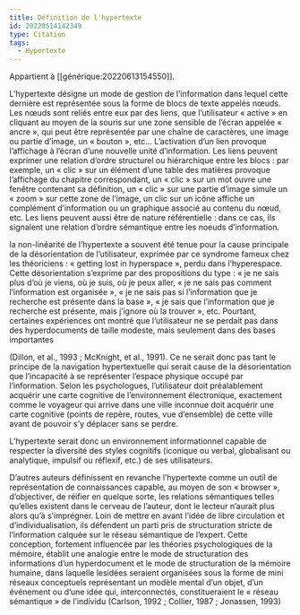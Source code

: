 ```yaml
---
title: Définition de l'hypertexte
id: 20220514142349
type: Citation
tags:
  - Hypertexte
---
```


Appartient à [[générique:20220613154550]].
 
L’hypertexte désigne un mode de gestion de l’information dans lequel cette dernière est représentée sous la forme de blocs de texte appelés nœuds.
Les nœuds sont reliés entre eux par des liens, que l’utilisateur « active » en cliquant au moyen de la souris sur une zone sensible de l’écran appelée « ancre », qui peut être représentée par une chaîne de caractères, une image ou partie d’image, un « bouton », etc… L’activation d’un lien provoque l’affichage à l’écran d’une nouvelle unité d’information. Les liens peuvent exprimer une relation d’ordre structurel ou hiérarchique entre les blocs : par exemple, un « clic » sur un élément d’une table des matières provoque l’affichage du chapitre correspondant, un « clic » sur un mot ouvre une fenêtre contenant sa définition, un « clic » sur une partie d’image simule un « zoom » sur cette zone de l’image, un clic sur un icône affiche un complément d’information ou un graphique associé au contenu du nœud, etc.
Les liens peuvent aussi être de nature référentielle : dans ce cas, ils signalent
une relation d’ordre sémantique entre les noeuds d’information.

la non-linéarité de l’hypertexte a souvent été
tenue pour la cause principale de la désorientation de l’utilisateur, exprimée
par ce syndrome fameux chez les théoriciens : « getting lost in hyperspace »,
perdu dans l’hyperespace. Cette désorientation s’exprime par des propositions
du type : « je ne sais plus d’où je viens, où je suis, où je peux aller, « je
ne sais pas comment l’information est organisée », « je ne sais pas si l’information
que je recherche est présente dans la base », « je sais que l’information
que je recherche est présente, mais j’ignore où la trouver », etc. Pourtant,
certaines expériences ont montré que l’utilisateur ne se perdait pas dans
des hyperdocuments de taille modeste, mais seulement dans des bases importantes 

(Dillon, et al., 1993 ; McKnight, et al., 1991). Ce ne serait donc
pas tant le principe de la navigation hypertextuelle qui serait cause de la désorientation
que l’incapacité à se représenter l’espace physique occupé par
l’information. Selon les psychologues, l’utilisateur doit préalablement acquérir
une carte cognitive de l’environnement électronique, exactement
comme le voyageur qui arrive dans une ville inconnue doit acquérir une
carte cognitive (points de repère, routes, vue d’ensemble) de cette ville avant
de pouvoir s’y déplacer sans se perdre.

L’hypertexte
serait donc un environnement informationnel capable de respecter la diversité
des styles cognitifs (iconique ou verbal, globalisant ou analytique, impulsif
ou réflexif, etc.) de ses utilisateurs.

D’autres auteurs définissent en revanche l’hypertexte comme un outil
de représentation de connaissances capable, au moyen de son « browser »,
d’objectiver, de réifier en quelque sorte, les relations sémantiques telles
qu’elles existent dans le cerveau de l’auteur, dont le lecteur n’aurait plus
alors qu’à s’imprégner. Loin de mettre en avant l’idée de libre circulation et
d’individualisation, ils défendent un parti pris de structuration stricte de
l’information calquée sur le réseau sémantique de l’expert. Cette conception,
fortement influencée par les théories psychologiques de la mémoire, établit
une analogie entre le mode de structuration des informations d’un hyperdocument
et le mode de structuration de la mémoire humaine, dans laquelle lesidées seraient organisées sous la forme de mini réseaux conceptuels représentant
un modèle mental d’un objet, d’un événement ou d’une idée qui, interconnectés,
constitueraient le « réseau sémantique » de l’individu (Carlson,
1992 ; Collier, 1987 ; Jonassen, 1993)